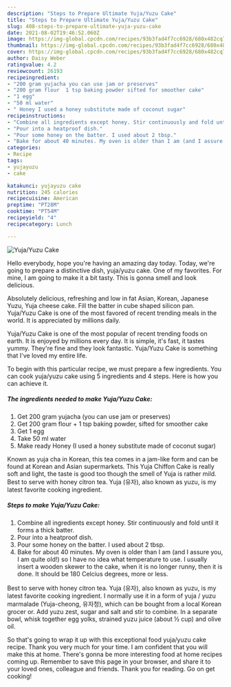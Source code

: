 ```yaml
---
description: "Steps to Prepare Ultimate Yuja/Yuzu Cake"
title: "Steps to Prepare Ultimate Yuja/Yuzu Cake"
slug: 408-steps-to-prepare-ultimate-yuja-yuzu-cake
date: 2021-08-02T19:46:52.060Z
image: https://img-global.cpcdn.com/recipes/93b3fad4f7cc6928/680x482cq70/yujayuzu-cake-recipe-main-photo.jpg
thumbnail: https://img-global.cpcdn.com/recipes/93b3fad4f7cc6928/680x482cq70/yujayuzu-cake-recipe-main-photo.jpg
cover: https://img-global.cpcdn.com/recipes/93b3fad4f7cc6928/680x482cq70/yujayuzu-cake-recipe-main-photo.jpg
author: Daisy Weber
ratingvalue: 4.2
reviewcount: 26193
recipeingredient:
- "200 gram yujacha you can use jam or preserves"
- "200 gram flour  1 tsp baking powder sifted for smoother cake"
- "1 egg"
- "50 ml water"
- " Honey I used a honey substitute made of coconut sugar"
recipeinstructions:
- "Combine all ingredients except honey. Stir continuously and fold until it forms a thick batter."
- "Pour into a heatproof dish."
- "Pour some honey on the batter. I used about 2 tbsp."
- "Bake for about 40 minutes. My oven is older than I am (and I assure you, I am quite old!) so I have no idea what temperature to use. I usually insert a wooden skewer to the cake, when it is no longer runny, then it is done. It should be 180 Celcius degrees, more or less."
categories:
- Recipe
tags:
- yujayuzu
- cake

katakunci: yujayuzu cake 
nutrition: 245 calories
recipecuisine: American
preptime: "PT28M"
cooktime: "PT54M"
recipeyield: "4"
recipecategory: Lunch

---
```



![Yuja/Yuzu Cake](https://img-global.cpcdn.com/recipes/93b3fad4f7cc6928/680x482cq70/yujayuzu-cake-recipe-main-photo.jpg)

Hello everybody, hope you're having an amazing day today. Today, we're going to prepare a distinctive dish, yuja/yuzu cake. One of my favorites. For mine, I am going to make it a bit tasty. This is gonna smell and look delicious.

Absolutely delicious, refreshing and low in fat Asian, Korean, Japanese Yuzu, Yuja cheese cake. Fill the batter in cube shaped silicon pan. Yuja/Yuzu Cake is one of the most favored of recent trending meals in the world. It is appreciated by millions daily.

Yuja/Yuzu Cake is one of the most popular of recent trending foods on earth. It is enjoyed by millions every day. It is simple, it's fast, it tastes yummy. They're fine and they look fantastic. Yuja/Yuzu Cake is something that I've loved my entire life.


To begin with this particular recipe, we must prepare a few ingredients. You can cook yuja/yuzu cake using 5 ingredients and 4 steps. Here is how you can achieve it.

<!--inarticleads1-->

##### The ingredients needed to make Yuja/Yuzu Cake:

1. Get 200 gram yujacha (you can use jam or preserves)
1. Get 200 gram flour + 1 tsp baking powder, sifted for smoother cake
1. Get 1 egg
1. Take 50 ml water
1. Make ready  Honey (I used a honey substitute made of coconut sugar)


Known as yuja cha in Korean, this tea comes in a jam-like form and can be found at Korean and Asian supermarkets. This Yuja Chiffon Cake is really soft and light, the taste is good too though the smell of Yuja is rather mild. Best to serve with honey citron tea. Yuja (유자), also known as yuzu, is my latest favorite cooking ingredient. 

<!--inarticleads2-->

##### Steps to make Yuja/Yuzu Cake:

1. Combine all ingredients except honey. Stir continuously and fold until it forms a thick batter.
1. Pour into a heatproof dish.
1. Pour some honey on the batter. I used about 2 tbsp.
1. Bake for about 40 minutes. My oven is older than I am (and I assure you, I am quite old!) so I have no idea what temperature to use. I usually insert a wooden skewer to the cake, when it is no longer runny, then it is done. It should be 180 Celcius degrees, more or less.


Best to serve with honey citron tea. Yuja (유자), also known as yuzu, is my latest favorite cooking ingredient. I normally use it in a form of yuja / yuzu marmalade (Yuja-cheong, 유자청), which can be bought from a local Korean grocer or. Add yuzu zest, sugar and salt and stir to combine. In a separate bowl, whisk together egg yolks, strained yuzu juice (about ½ cup) and olive oil. 

So that's going to wrap it up with this exceptional food yuja/yuzu cake recipe. Thank you very much for your time. I am confident that you will make this at home. There's gonna be more interesting food at home recipes coming up. Remember to save this page in your browser, and share it to your loved ones, colleague and friends. Thank you for reading. Go on get cooking!
